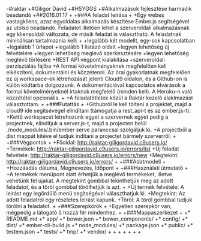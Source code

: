 -#raktar
 +#Giligor Dávid
 +#HSYGGS
 +#Alkalmazások fejlesztése harmadik beadandó
 +##2016.01.17
 +
 +###A feladat leírása
 +
 +Egy webes vastagkliens, azaz egyoldalas alkalmazás készítése Ember.js segítségével az utolsó beadandó. Feladatot illetően lehet a szerveroldali alkalmazásnak egy kliensoldali változata, de másik feladat is választható. A feladatnak mininálisan tartalmaznia kell:
 +
 +legalább két modellt, egy-sok kapcsolatban
 +legalább 1 űrlapot
 +legalább 1 listázó oldalt
 +legyen lehetőség új felvételére
 +legyen lehetőség meglévő szerkesztésére
 +legyen lehetőség meglévő törlésére
 +REST API végpont kialakítása
 +szerveroldali perzisztálás fájlba
 +A formai követelményeknek megfelelően kell elkészíteni, dokumentálni és közzétenni. Az órai gyakorlatnak megfelelően ez új workspace-ek létrehozását jelenti Cloud9 oldalon, és a Github-on is külön kódtárba dolgozzunk. A dokumentációval kapcsolatos elvárások a formai követelményeknél írtaknak megfelelő (minden kell). A Heroku-n való közzététel opcionális.
 +
 +A feladatötletek közül a Raktár kezelő alaklmazást választottam.
 +
 +###Futattás
 +
 +Githubról le kell tölteni a projektet, majd a cloud9 ide segítsévégel elindítani (támogatja a rest_api-t és az ember.js-t).
 +Kettő workspacet létrehozunk egyet a szervernek egyet pedig a projectnek, elindítjuk a server.js-t, majd a projecten belül ./node_modules/.bin/ember serve paranccsal szolgáljuk ki.
 +A projectből a dist mappát kitéve el tudjuk indítani a projectet bármely szerverről.
 +
 +###Végpontok
 +
 +Főoldal: http://raktar-giligordavid.c9users.io/
 +Termékek: http://raktar-giligordavid.c9users.io/errors/list
 +Új feladat felvétele: http://raktar-giligordavid.c9users.io/errors/new
 +Megtekint: http://raktar-giligordavid.c9users.io/errors/
 +
 +###Adatmodell
 +
 +Hozzáadás dátuma, Megnevezés, Időpont
 +
 +###Használati útmutató
 +
 +A termékek menüpont alatt érhetjük a meglévő termékeket, illetve vehetünk fel újakat. A megtekint gombbal tekinthetjük meg az adott feladatot, és a töröl gombbal törölhetjük is azt.
 +
 +Új termék felvétele: A leirást egy legördülő menü segítségével választhatjuk ki. 
 +Megtekint: Az adott feladatról egy részletes leírást kapunk.
 +Töröl: A töröl gombbal tudjuk törölni a feladatot.
 +
 +###Szerepkörök
 +
 +Egyetlen szerepkör van, mégpedig a látogató ő hozzá fér mindenhez.
 +
 +###Mappaszerkezet
 +
 +* README.md
 +* app/
 +* bower.json
 +* bower_components/
 +* config/
 +* dist/
 +* ember-cli-build.js
 +* node_modules/
 +* package.json
 +* public/
 +* testem.json
 +* tests/
 +* tmp/
 +* vendor/
 +
 +
 +
 +
 +
 +
 +

